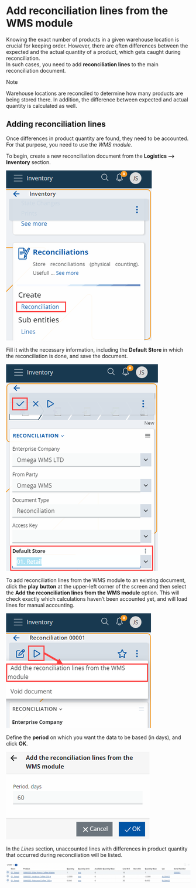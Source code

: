# Add reconciliation lines from the WMS module


Knowing the exact number of products in a given warehouse location is crucial for keeping order. However, there are often differences between the expected and the actual quantity of a product, which gets caught during reconciliation. <br> In such cases, you need to add **reconciliation lines** to the main reconciliation document. 

> [!NOTE] 
> 
> Warehouse locations are reconciled to determine how many products are being stored there. In addition, the difference between expected and actual quantity is calculated as well.

## Adding reconciliation lines

Once differences in product quantity are found, they need to be accounted. For that purpose, you need to use the _WMS module_.

To begin, create a new reconciliation document from the **Logistics --> Inventory** section.

![Picture](pictures/create-reconciliation.png)
 
Fill it with the necessary information, including the **Default Store** in which the reconciliation is done, and save the document.

![Picture](pictures/default-store.png)

To add reconciliation lines from the WMS module to an existing document, click the **play** **button** at the upper-left corner of the screen and then select the **Add the reconciliation lines from the WMS module** option. This will check exactly which calculations haven’t been accounted yet, and will load lines for manual accounting.

![Picture](pictures/reconciliation-play.png)

Define the **period** on which you want the data to be based (in days), and click **OK**.

![Picture](pictures/reconciliation-period.png)
 
In the _Lines_ section, unaccounted lines with differences in product quantity that occurred during reconciliation will be listed. 

![Picture](pictures/add-lines-5.png)


